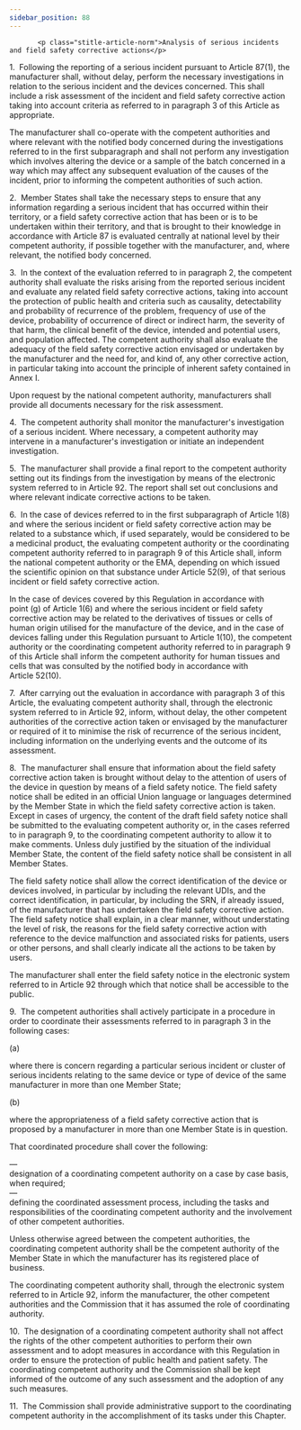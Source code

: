 ```yaml
---
sidebar_position: 88
---
```

           <p class="stitle-article-norm">Analysis of serious incidents and field safety corrective actions</p>
   <p class="norm">1.&nbsp;&nbsp;Following the reporting of a serious 
incident pursuant to Article&nbsp;87(1), the manufacturer shall, without
 delay, perform the necessary investigations in relation to the serious 
incident and the devices concerned. This shall include a risk assessment
 of the incident and field safety corrective action taking into account 
criteria as referred to in paragraph&nbsp;3 of this Article&nbsp;as 
appropriate.</p>
   <p class="norm">The manufacturer shall co-operate with the competent 
authorities and where relevant with the notified body concerned during 
the investigations referred to in the first subparagraph&nbsp;and shall 
not perform any investigation which involves altering the device or a 
sample of the batch concerned in a way which may affect any subsequent 
evaluation of the causes of the incident, prior to informing the 
competent authorities of such action.</p>
   <p class="norm">2.&nbsp;&nbsp;Member&nbsp;States shall take the 
necessary steps to ensure that any information regarding a serious 
incident that has occurred within their territory, or a field safety 
corrective action that has been or is to be undertaken within their 
territory, and that is brought to their knowledge in accordance with 
Article&nbsp;87 is evaluated centrally at national level by their 
competent authority, if possible together with the manufacturer, and, 
where relevant, the notified body concerned.</p>
   <p class="norm">3.&nbsp;&nbsp;In the context of the evaluation 
referred to in paragraph&nbsp;2, the competent authority shall evaluate 
the risks arising from the reported serious incident and evaluate any 
related field safety corrective actions, taking into account the 
protection of public health and criteria such as causality, 
detectability and probability of recurrence of the problem, frequency of
 use of the device, probability of occurrence of direct or indirect 
harm, the severity of that harm, the clinical benefit of the device, 
intended and potential users, and population affected. The competent 
authority shall also evaluate the adequacy of the field safety 
corrective action envisaged or undertaken by the manufacturer and the 
need for, and kind of, any other corrective action, in particular taking
 into account the principle of inherent safety contained in 
Annex&nbsp;I.</p>
   <p class="norm">Upon request by the national competent authority, manufacturers shall provide all documents necessary for the risk assessment.</p>
   <p class="norm">4.&nbsp;&nbsp;The competent authority shall monitor 
the manufacturer's investigation of a serious incident. Where necessary,
 a competent authority may intervene in a manufacturer's investigation 
or initiate an independent investigation.</p>
   <p class="norm">5.&nbsp;&nbsp;The manufacturer shall provide a final 
report to the competent authority setting out its findings from the 
investigation by means of the electronic system referred to in 
Article&nbsp;92. The report shall set out conclusions and where relevant
 indicate corrective actions to be taken.</p>
   <p class="norm">6.&nbsp;&nbsp;In the case of devices referred to in 
the first subparagraph&nbsp;of Article&nbsp;1(8) and where the serious 
incident or field safety corrective action may be related to a substance
 which, if used separately, would be considered to be a medicinal 
product, the evaluating competent authority or the coordinating 
competent authority referred to in paragraph&nbsp;9 of this 
Article&nbsp;shall, inform the national competent authority or the EMA, 
depending on which issued the scientific opinion on that substance under
 Article&nbsp;52(9), of that serious incident or field safety corrective
 action.</p>
   <p class="norm">In the case of devices covered by this Regulation in 
accordance with point&nbsp;(g) of Article&nbsp;1(6) and where the 
serious incident or field safety corrective action may be related to the
 derivatives of tissues or cells of human origin utilised for&nbsp;the 
manufacture of the device, and in the case of devices falling under this
 Regulation pursuant to Article&nbsp;1(10), the&nbsp;competent authority
 or the coordinating competent authority referred to in paragraph&nbsp;9
 of this Article&nbsp;shall inform the competent authority for human 
tissues and cells that was consulted by the notified body in accordance 
with Article&nbsp;52(10).</p>
   <p class="norm">7.&nbsp;&nbsp;After carrying out the evaluation in 
accordance with paragraph&nbsp;3 of this Article, the evaluating 
competent authority shall, through the electronic system referred to in 
Article&nbsp;92, inform, without delay, the other competent authorities 
of the corrective action taken or envisaged by the manufacturer or 
required of it to minimise the risk of recurrence of the serious 
incident, including information on the underlying events and the outcome
 of its assessment.</p>
   <p class="norm">8.&nbsp;&nbsp;The manufacturer shall ensure that 
information about the field safety corrective action taken is brought 
without delay to the attention of users of the device in question by 
means of a field safety notice. The field safety notice shall be edited 
in an official Union language or languages determined by the 
Member&nbsp;State in which the field safety corrective action is taken. 
Except in cases of urgency, the content of the draft field safety notice
 shall be submitted to the evaluating competent authority or, in the 
cases referred to in paragraph&nbsp;9, to the coordinating competent 
authority to allow it to make comments. Unless duly justified by the 
situation of the individual Member&nbsp;State, the content of the field 
safety notice shall be consistent in all Member&nbsp;States.</p>
   <p class="norm">The field safety notice shall allow the correct 
identification of the device or devices involved, in particular by 
including the relevant UDIs, and the correct identification, in 
particular, by including the SRN, if already issued, of the manufacturer
 that has undertaken the field safety corrective action. The field 
safety notice shall explain, in a clear manner, without understating the
 level of risk, the reasons for the field safety corrective action with 
reference to the device malfunction and associated risks for patients, 
users or other persons, and shall clearly indicate all the actions to be
 taken by users.</p>
   <p class="norm">The manufacturer shall enter the field safety notice 
in the electronic system referred to in Article&nbsp;92 through which 
that notice shall be accessible to the public.</p>
   <p class="norm">9.&nbsp;&nbsp;The competent authorities shall 
actively participate in a procedure in order to coordinate their 
assessments referred to in paragraph&nbsp;3 in the following cases:</p>
   <div class="grid-container grid-list">
      <div class="list grid-list-column-1">
         <span>(a)&nbsp;</span>
      </div>
      <div class="grid-list-column-2">
         <p class="norm">where there is concern regarding a particular 
serious incident or cluster of serious incidents relating to the same 
device or type of device of the same manufacturer in more than one 
Member&nbsp;State;</p>
      </div>
   </div>
   <div class="grid-container grid-list">
      <div class="list grid-list-column-1">
         <span>(b)&nbsp;</span>
      </div>
      <div class="grid-list-column-2">
         <p class="norm">where the appropriateness of a field safety 
corrective action that is proposed by a manufacturer in more than one 
Member&nbsp;State is in question.</p>
      </div>
   </div>
   <p class="norm">That coordinated procedure shall cover the following:</p>
   <div class="grid-container grid-list">
      <div class="list grid-list-column-1">
         <span>—&nbsp;</span>
      </div>
      <div class="grid-list-column-2">
         <div class="list">designation of a coordinating competent authority on a case by case basis, when required;</div>
      </div>
   </div>
   <div class="grid-container grid-list">
      <div class="list grid-list-column-1">
         <span>—&nbsp;</span>
      </div>
      <div class="grid-list-column-2">
         <div class="list">defining the coordinated assessment process, 
including the tasks and responsibilities of the coordinating competent 
authority and the involvement of other competent authorities.</div>
      </div>
   </div>
   <p class="norm">Unless otherwise agreed between the competent 
authorities, the coordinating competent authority shall be the competent
 authority of the Member&nbsp;State in which the manufacturer has its 
registered place of business.</p>
   <p class="norm">The coordinating competent authority shall, through 
the electronic system referred to in Article&nbsp;92, inform the 
manufacturer, the other competent authorities and the Commission that it
 has assumed the role of coordinating authority.</p>
   <p class="norm">10.&nbsp;&nbsp;The designation of a coordinating 
competent authority shall not affect the rights of the other competent 
authorities to perform their own assessment and to adopt measures in 
accordance with this Regulation in order to ensure the protection of 
public health and patient safety. The coordinating competent authority 
and the Commission shall be kept informed of the outcome of any such 
assessment and the adoption of any such measures.</p>
   <p class="norm">11.&nbsp;&nbsp;The Commission shall provide 
administrative support to the coordinating competent authority in the 
accomplishment of its tasks under this Chapter.</p>